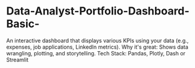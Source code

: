 # Data-Analyst-Portfolio-Dashboard-Basic-
An interactive dashboard that displays various KPIs using your data (e.g., expenses, job applications, LinkedIn metrics).  Why it's great:  Shows data wrangling, plotting, and storytelling.  Tech Stack:  Pandas, Plotly, Dash or Streamlit
